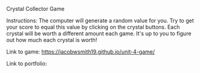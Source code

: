 Crystal Collector Game

Instructions:
The computer will generate a random value for you. Try to get your score to equal this value by clicking on the crystal buttons. Each crystal will be worth a different amount each game. It's up to you to figure out how much each crystal is worth!

Link to game: https://jacobwsmith19.github.io/unit-4-game/

Link to portfolio:
